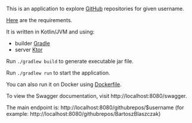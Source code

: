 This is an application to explore [GitHub](https://github.com/) repositories for given username.

[Here](Backend%20Code%20Challenge%20-%20Mobile.pdf) are the requirements.

It is written in Kotlin/JVM and using:
- builder [Gradle](https://gradle.org/)
- server [Ktor](https://ktor.io/)

Run `./gradlew build` to generate executable jar file.

Run `./gradlew run` to start the application.

You can also run it on Docker using [Dockerfile](Dockerfile).

To view the Swagger documentation, visit http://localhost:8080/swagger.

The main endpoint is: http://localhost:8080/githubrepos/$username (for example: http://localhost:8080/githubrepos/BartoszBlaszczak)
